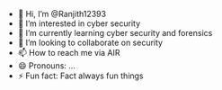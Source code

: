 - 👋 Hi, I’m @Ranjith12393
- 👀 I’m interested in cyber security
- 🌱 I’m currently learning cyber security and forensics 
- 💞️ I’m looking to collaborate on security 
- 📫 How to reach me via AIR
- 😄 Pronouns: ...
- ⚡ Fun fact: Fact always fun things

<!---
Ranjith12393/Ranjith12393 is a ✨ special ✨ repository because its `README.md` (this file) appears on your GitHub profile.
You can click the Preview link to take a look at your changes.
--->
